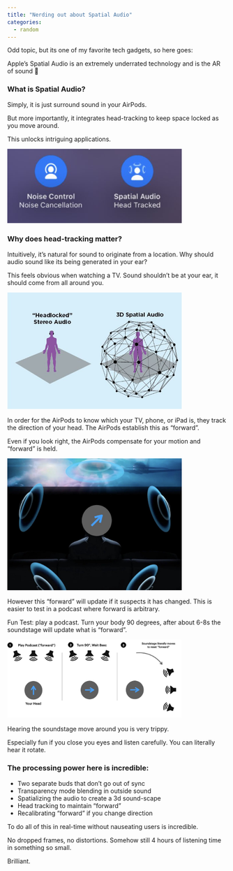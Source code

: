 ```yaml
---
title: "Nerding out about Spatial Audio"
categories:
  - random
---
```


Odd topic, but its one of my favorite tech gadgets, so here goes:

Apple’s Spatial Audio is an extremely underrated technology and is the AR of sound 🧵

### What is Spatial Audio? 

Simply, it is just surround sound in your AirPods. 

But more importantly, it integrates head-tracking to keep space locked as you move around.

This unlocks intriguing applications.

<img src="/assets/images/spatial/spatial1.jpeg" width="400"/>

### Why does head-tracking matter?

Intuitively, it’s natural for sound to originate from a location. Why should audio sound like its being generated in your ear?

This feels obvious when watching a TV. Sound shouldn’t be at your ear, it should come from all around you.

<img src="/assets/images/spatial/spatial2.jpeg" width="400"/>

In order for the AirPods to know which your TV, phone, or iPad is, they track the direction of your head. The AirPods establish this as “forward”.

Even if you look right, the AirPods compensate for your motion and “forward” is held.

<img src="/assets/images/spatial/spatial3.jpeg" width="400"/>

However this “forward” will update if it suspects it has changed. This is easier to test in a podcast where forward is arbitrary.

Fun Test: play a podcast. Turn your body 90 degrees, after about 6-8s the soundstage will update what is “forward”.

<img src="/assets/images/spatial/spatial4.jpeg" width="400"/>

Hearing the soundstage move around you is very trippy. 

Especially fun if you close you eyes and listen carefully. You can literally hear it rotate.


### The processing power here is incredible:

- Two separate buds that don’t go out of sync
- Transparency mode blending in outside sound
- Spatializing the audio to create a 3d sound-scape
- Head tracking to maintain “forward”
- Recalibrating “forward” if you change direction

To do all of this in real-time without nauseating users is incredible. 

No dropped frames, no distortions. Somehow still 4 hours of listening time in something so small.

Brilliant.